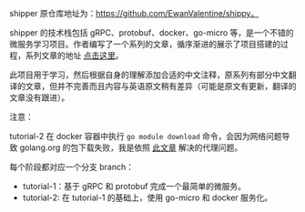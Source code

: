 shipper 原仓库地址为：https://github.com/EwanValentine/shippy。

shipper 的技术栈包括 gRPC、protobuf、docker、go-micro 等，是一个不错的微服务学习项目。作者编写了一个系列的文章，循序渐进的展示了项目搭建的过程，系列文章的地址 [点击这里](https://ewanvalentine.io/microservices-in-golang-part-1)。

此项目用于学习，然后根据自身的理解添加合适的中文注释，原系列有部分中文翻译的文章，但并不完善而且内容与英语原文稍有差异（可能是原文有更新，翻译的文章没有跟进）。

注意：

tutorial-2 在 docker 容器中执行 `go module download` 命令，会因为网络问题导致 golang.org 的包下载失败，我是依照 [此文章](https://www.simpleapples.com/2019/04/18/building-docker-image-behind-proxy/) 解决的代理问题。

每个阶段都对应一个分支 branch：

- tutorial-1：基于 gRPC 和 protobuf 完成一个最简单的微服务。
- tutorial-2: 在 tutorial-1 的基础上，使用 go-micro 和 docker 服务化。
